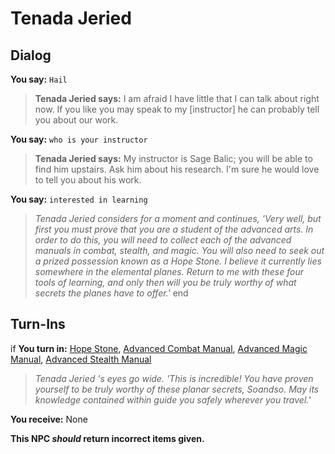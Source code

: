 # Tenada Jeried


## Dialog

**You say:** `Hail`



>**Tenada Jeried says:** I am afraid I have little that I can talk about right now.  If you like you may speak to my [instructor] he can probably tell you about our work.

**You say:** `who is your instructor`



>**Tenada Jeried says:** My instructor is Sage Balic; you will be able to find him upstairs.  Ask him about his research. I'm sure he would love to tell you about his work.

**You say:** `interested in learning`



>*Tenada Jeried considers for a moment and continues, 'Very well, but first you must prove that you are a student of the advanced arts. In order to do this, you will need to collect each of the advanced manuals in combat, stealth, and magic. You will also need to seek out a prized possession known as a Hope Stone. I believe it currently lies somewhere in the elemental planes. Return to me with these four tools of learning, and only then will you be truly worthy of what secrets the planes have to offer.'*
end

## Turn-Ins





if **You turn in:** [Hope Stone](/item/16258), [Advanced Combat Manual](/item/28791), [Advanced Magic Manual](/item/28797), [Advanced Stealth Manual](/item/28794)


>*Tenada Jeried 's eyes go wide. 'This is incredible! You have proven yourself to be truly worthy of these planar secrets, Soandso. May its knowledge contained within guide you safely wherever you travel.'*





 **You receive:** None 

**This NPC *should* return incorrect items given.**





